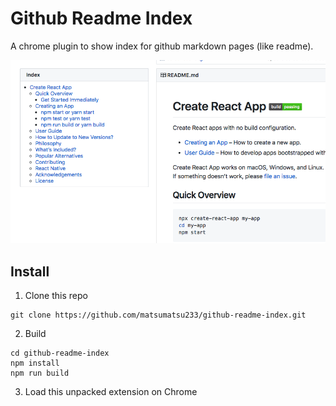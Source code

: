 # Github Readme Index

A chrome plugin to show index for github markdown pages (like readme).

![Example](./images/example.png)

## Install

1. Clone this repo
```
git clone https://github.com/matsumatsu233/github-readme-index.git
```

2. Build
```
cd github-readme-index
npm install
npm run build
```

3. Load this unpacked extension on Chrome
